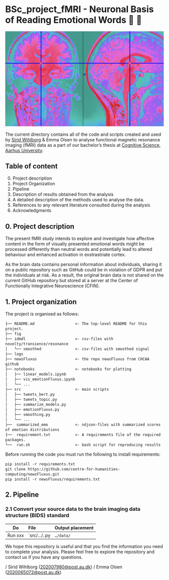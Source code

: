 # BSc_project_fMRI - Neuronal Basis of Reading Emotional Words 🧠 💚

![Resonance](fig/header.png)

The current directory contains all of the code and scripts created and used by [Sirid Wihlborg](https://github.com/siridw) & Emma Olsen to analyse functional magnetic resonance imaging (fMRI) data as a part of our bachelor’s thesis at [Cognitive Science](https://bachelor.au.dk/en/cognitivescience), [Aarhus University](https://cc.au.dk/). 

## Table of content 
0. Project description
1. Project Organization
2. Pipeline
3. Description of results obtained from the analysis
4. A detailed description of the methods used to analyse the data.
5. References to any relevant literature consulted during the analysis
6. Acknowledgments


## 0. Project description
The present fMRI study intends to explore and investigate how affective content in the form of visually presented emotional words might be processed differently than neutral words and potentially lead to altered behaviour and enhanced activation in exstrastriate cortex. 

As the brain data contains personal information about individuals, sharing it on a public repository such as GitHub could be in violation of GDPR and put the individuals at risk. As a result, the original brain data is not shared on the current GitHub repository but stored at a server at the Center of Functionally Integrative Neuroscience (CFIN).

## 1.  Project organization
The project is organised as follows:

```
├── README.md                  <- The top-level README for this project.
├── fig                        
├── idmdl                      <- csv-files with novelty/transience/resonance
│   └── smoothed               <- csv-files with smoothed signal
├── logs                       
├── newsFluxus                 <- the repo newsFluxus from CHCAA github
├── notebooks                  <- notebooks for plotting      
│   ├── linear_models.ipynb
│   ├── vis_emotionFluxus.ipynb
│   └── ...
├── src                        <- main scripts
│   ├── tweets_bert.py
│   ├── tweets_topic.py
│   ├── summarize_models.py
│   ├── emotionFluxus.py
│   ├── smoothing.py
│   └── ...
├──  summarized_emo            <- ndjson-files with summarized scores of emotion distributions
├──  requirement.txt           <- A requirements file of the required packages.
└──  run.sh                    <- bash script for reproducing results
```

Before running the code you must run the following to install requirements:
```
pip install -r requirements.txt
git clone https://github.com/centre-for-humanities-computing/newsFluxus.git
pip install -r newsFluxus/requirements.txt
```

## 2. Pipeline

### 2.1 Convert your source data to the brain imaging data structure (BIDS) standard
| Do  | File | Output placement |
| --- |:---- |:---------------- |
| Run xxx    |  `src/.../..py    | `…/data/`                 |




We hope this repository is useful and that you find the information you need to complete your analysis. Please feel free to explore the repository and contact us if you have any questions. 

/ Sirid Wihlborg (202007980@post.au.dk)
/ Emma Olsen (2020065072@post.au.dk)


